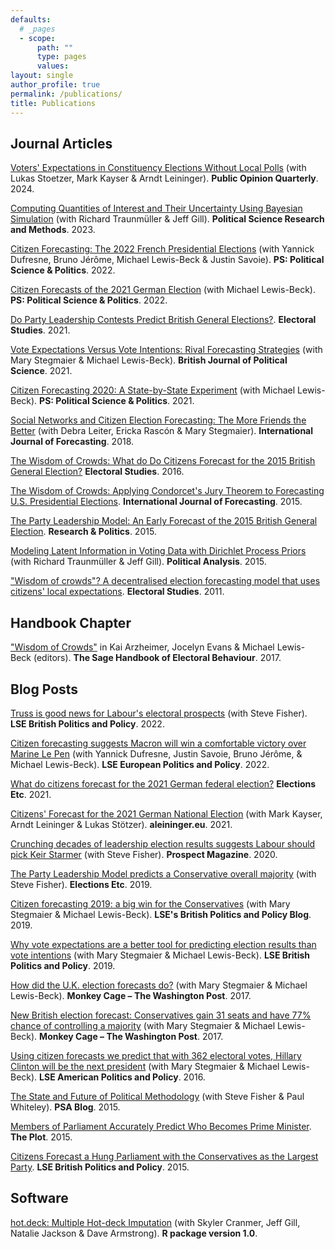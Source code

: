 ```yaml
---
defaults:
  # _pages
  - scope:
      path: ""
      type: pages
      values:
layout: single
author_profile: true
permalink: /publications/
title: Publications
---
```


## Journal Articles

[Voters' Expectations in Constituency Elections Without Local Polls](https://doi.org/10.1093/poq/nfae015) (with Lukas Stoetzer, Mark Kayser & Arndt Leininger).  **Public Opinion Quarterly**.  2024.

[Computing Quantities of Interest and Their Uncertainty Using Bayesian Simulation](https://www.cambridge.org/core/journals/political-science-research-and-methods/article/abs/computing-quantities-of-interest-and-their-uncertainty-using-bayesian-simulation/A2D03D8CC3234F82E8A6C9979973B897) (with Richard Traunmüller & Jeff Gill).
**Political Science Research and Methods**. 2023.

[Citizen Forecasting: The 2022 French Presidential Elections](https://www.cambridge.org/core/journals/ps-political-science-and-politics/article/citizen-forecasting-the-2022-french-presidential-elections/0FBB7FDC3FAF7F41A2E99C595D7753AF) (with Yannick Dufresne, Bruno Jérôme, Michael Lewis-Beck & Justin Savoie).
**PS: Political Science & Politics**. 2022.

[Citizen Forecasts of the 2021 German Election](https://www.cambridge.org/core/services/aop-cambridge-core/content/view/EDDAD6C5A36D9518A5D8D970B29A0660/S1049096521000925a.pdf/div-class-title-citizen-forecasts-of-the-2021-german-election-div.pdf) (with Michael Lewis-Beck). **PS: Political Science & Politics**. 2022.

[Do Party Leadership Contests Predict British General Elections?](https://doi.org/10.1016/j.electstud.2021.102342). **Electoral Studies**.  2021.

[Vote Expectations Versus Vote Intentions: Rival Forecasting Strategies](https://www.cambridge.org/core/journals/british-journal-of-political-science/article/vote-expectations-versus-vote-intentions-rival-forecasting-strategies/F356B6E348524FDB1EC0B858ECEEE3C2) (with Mary Stegmaier & Michael Lewis-Beck). **British Journal of Political Science**.  2021.

[Citizen Forecasting 2020: A State-by-State Experiment](https://doi.org/10.1017/S1049096520001456) (with Michael Lewis-Beck). **PS: Political Science & Politics**.  2021.

[Social Networks and Citizen Election Forecasting: The More Friends the Better](https://www.sciencedirect.com/science/article/pii/S0169207017301371) (with Debra Leiter, Ericka Rascón & Mary Stegmaier). **International Journal of Forecasting**.  2018.

[The Wisdom of Crowds: What do Do Citizens Forecast for the 2015 British General Election?](http://dx.doi.org/10.1016/j.electstud.2015.11.018) **Electoral Studies**.  2016.

[The Wisdom of Crowds: Applying Condorcet's Jury Theorem to Forecasting U.S. Presidential Elections](http://dx.doi.org/10.1016/j.ijforecast.2014.12.002a). **International Journal of Forecasting**.  2015.

[The Party Leadership Model: An Early Forecast of the 2015 British General Election](http://rap.sagepub.com/content/2/2/2053168015583346). **Research & Politics**.  2015.

[Modeling Latent Information in Voting Data with Dirichlet Process Priors](http://pan.oxfordjournals.org/content/23/1/1) (with Richard Traunmüller & Jeff Gill). **Political Analysis**.  2015.

["Wisdom of crowds"? A decentralised election forecasting model that uses citizens' local expectations](http://dx.doi.org/10.1016/j.electstud.2011.07.005). **Electoral Studies**.  2011.

## Handbook Chapter

["Wisdom of Crowds"](https://www.researchgate.net/publication/308985928_Wisdom_of_Crowds) in Kai Arzheimer, Jocelyn Evans & Michael Lewis-Beck (editors). **The Sage Handbook of Electoral Behaviour**.  2017.

## Blog Posts

[Truss is good news for Labour's electoral prospects](https://blogs.lse.ac.uk/politicsandpolicy/truss-is-good-news-for-labours-electoral-prospects/) (with Steve Fisher). **LSE British Politics and Policy**.  2022.

[Citizen forecasting suggests Macron will win a comfortable victory over Marine Le Pen](https://blogs.lse.ac.uk/europpblog/2022/04/22/citizen-forecasting-suggests-macron-will-win-a-comfortable-victory-over-marine-le-pen/) (with Yannick Dufresne, Justin Savoie, Bruno Jérôme, & Michael Lewis-Beck). **LSE European Politics and Policy**.  2022.

[What do citizens forecast for the 2021 German federal election?](https://electionsetc.com/2021/09/24/what-do-citizens-forecast-for-the-2021-german-federal-election/) **Elections Etc**.  2021.

[Citizens' Forecast for the 2021 German National Election](https://aleininger.eu/citizens_forecast2021/) (with Mark Kayser, Arndt Leininger & Lukas Stötzer). **aleininger.eu**.  2021.

[Crunching decades of leadership election results suggests Labour should pick Keir Starmer](https://www.prospectmagazine.co.uk/politics/crunching-decades-of-leadership-election-results-suggests-labour-should-pick-keir-starmer) (with Steve Fisher). **Prospect Magazine**.  2020.

[The Party Leadership Model predicts a Conservative overall majority](https://electionsetc.com/2019/12/10/the-party-leadership-model-predicts-a-conservative-overall-majority/) (with Steve Fisher). **Elections Etc**.  2019.

[Citizen forecasting 2019: a big win for the Conservatives](https://blogs.lse.ac.uk/politicsandpolicy/citizen-forecasting-2019-a-big-win-for-the-conservatives/) (with Mary Stegmaier & Michael Lewis-Beck). **LSE's British Politics and Policy Blog**.  2019.

[Why vote expectations are a better tool for predicting election results than vote intentions](https://blogs.lse.ac.uk/politicsandpolicy/vote-expections-vs-intentions/) (with Mary Stegmaier & Michael Lewis-Beck). **LSE British Politics and Policy**.  2019.

[How did the U.K. election forecasts do?](https://www.washingtonpost.com/news/monkey-cage/wp/2017/06/12/how-did-the-u-k-election-forecasts-do/?utm_term=.1a1fd20b8aa5) (with Mary Stegmaier & Michael Lewis-Beck).  **Monkey Cage – The Washington Post**.  2017.

[New British election forecast: Conservatives gain 31 seats and have 77% chance of controlling a majority](https://www.washingtonpost.com/news/monkey-cage/wp/2017/06/06/can-people-rather-than-pollsters-accurately-predict-thursdays-u-k-election/?utm_term=.ecb4475a19bb) (with Mary Stegmaier & Michael Lewis-Beck). **Monkey Cage – The Washington Post**.  2017.

[Using citizen forecasts we predict that with 362 electoral votes, Hillary Clinton will be the next president](https://blogs.lse.ac.uk/usappblog/2016/11/03/using-citizen-forecasts-we-predict-that-with-362-electoral-votes-hillary-clinton-will-be-the-next-president/) (with Mary Stegmaier & Michael Lewis-Beck).  **LSE American Politics and Policy**.  2016.

[The State and Future of Political Methodology](https://www.psa.ac.uk/psa/news/state-and-future-political-methodology) (with Steve Fisher & Paul Whiteley). **PSA Blog**.  2015.

[Members of Parliament Accurately Predict Who Becomes Prime Minister](http://www.the-plot.org/2015/07/03/members-of-parliament-accurately-predict-who-becomes-prime-minister/).  **The Plot**.  2015.

[Citizens Forecast a Hung Parliament with the Conservatives as the Largest Party](http://blogs.lse.ac.uk/politicsandpolicy/citizens-forecast-a-hung-parliament-with-the-conservatives-as-the-largest-party/).  **LSE British Politics and Policy**.  2015.

## Software

[hot.deck: Multiple Hot-deck Imputation](https://cran.r-project.org/package=hot.deck) (with Skyler Cranmer, Jeff Gill, Natalie Jackson & Dave Armstrong). **R package version 1.0**. 